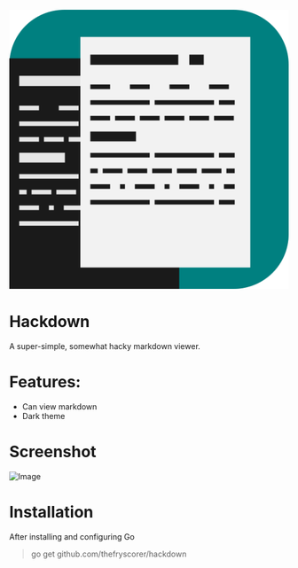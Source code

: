 ![Icon](https://raw.githubusercontent.com/thefryscorer/hackdown/master/icon.png)
# Hackdown

A super-simple, somewhat hacky markdown viewer.

# Features:

- Can view markdown
- Dark theme

# Screenshot
![Image](http://i.imgur.com/sggcz4x.png)

# Installation

After installing and configuring Go
> go get github.com/thefryscorer/hackdown

